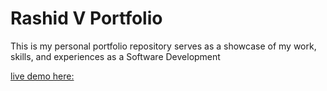 # Rashid V Portfolio

This is my personal portfolio repository serves as a showcase of my work, skills, and experiences as a Software Development 

[live demo here:](https://rashid-flutter.github.io/rashid-rashid-flutter.github.io/)
